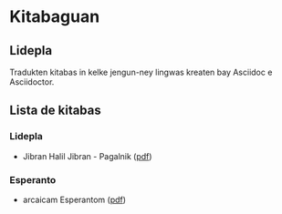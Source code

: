 # Kitabaguan

## Lidepla

Tradukten kitabas in kelke jengun-ney lingwas kreaten bay Asciidoc e Asciidoctor.

## Lista de kitabas

### Lidepla

- Jibran Halil Jibran - Pagalnik ([pdf](./finfailes/lidepla/jibran-halil-jibran-pagalnik.pdf?raw=true))

### Esperanto

- arcaicam Esperantom ([pdf](./finfailes/esperanto/arcaicam-esperantom.pdf?raw=true))
